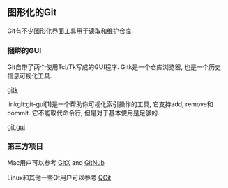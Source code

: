 ## 图形化的Git ##

Git有不少图形化界面工具用于读取和维护仓库.

### 捆绑的GUI ###

Git自带了两个使用Tcl/Tk写成的GUI程序. Gitk是一个仓库浏览器, 也是一个历史信息可视化工具.

[gitk](http://www.kernel.org/pub/software/scm/git/docs/gitk.html)

linkgit:git-gui[1]是一个帮助你可视化索引操作的工具, 它支持add, remove和commit. 它不能取代命令行, 但是对于基本使用是足够的.

[git gui](http://www.kernel.org/pub/software/scm/git/docs/git-gui.html)

### 第三方项目 ###

Mac用户可以参考
[GitX](http://gitx.frim.nl/) and [GitNub](http://github.com/Caged/gitnub/wikis)

Linux和其他一些Qt用户可以参考
[QGit](http://digilander.libero.it/mcostalba/)

